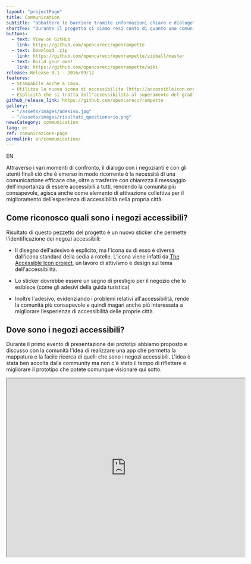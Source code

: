 ```yaml
---
layout: "projectPage"
title: Communication
subtitle: "abbattere le barriere tramite informazioni chiare e dialogo"
shortTex: "Durante il progetto ci siamo resi conto di quanto una comunicazione efficace sia fondamentale per creare il necessario dialogo tra la figura di dioniso ed il commerciante. Il tema della comunicazione ha affrontato i seguenti interrogativi: Come riconosco quali sono i negozi accessibili? Dove sono i negozi accessibili?"
buttons:
  - text: View on GitHub
    link: https://github.com/opencarecc/openrampette
  - text: Download .zip
    link: https://github.com/opencarecc/openrampette/zipball/master
  - text: Build your own!
    link: https://github.com/opencarecc/openrampette/wiki
release: Release 0.1 - 2016/09/12
features:
  - Stampabile anche a casa.
  - Utilizza la nuova icona di accessibilita (http://accessibleicon.org/)
  - Esplicità che si tratta dell'accessibilità al superamento del gradino tramite rampa temporanea.
github_release_link: https://github.com/opencarecc/rampette
gallery:
  - "/assets/images/adesivo.jpg"
  - "/assets/images/risultati_questionario.png"
newsCategory: communication
lang: en
ref: comunicazione-page
permalink: en/communication/
---
```

EN

Attraverso i vari momenti di confronto, il dialogo con i negozianti e con gli utenti finali ciò che è emerso in modo ricorrente è la necessità di una comunicazione efficace che, oltre a trasferire con chiarezza il messaggio dell'importanza di essere accessibili a tutti, rendendo la comunità più consapevole, agisca anche come elemento di attivazione collettiva per il miglioramento dell’esperienza di accessibilità nella propria città.

## Come riconosco quali sono i negozi accessibili?
Risultato di questo pezzetto del progetto è un nuovo sticker che permette l'identificazione dei negozi accessibili:

- Il disegno dell'adesivo è esplicito, ma l'icona su di esso è diversa dall’icona standard della sedia a rotelle. L’icona viene infatti da [The Accessible Icon project](http://accessibleicon.org/), un lavoro di attivismo e design sul tema dell'accessibilità.

- Lo sticker dovrebbe essere un segno di prestigio per il negozio che lo esibisce (come gli adesivi della guida turistica)

- Inoltre l'adesivo, evidenziando i problemi relativi all'accessibilità, rende la comunità più consapevole e quindi magari anche più interessata a migliorare l’esperienza di accessibilità delle proprie città.

## Dove sono i negozi accessibili?
Durante il primo evento di presentazione dei prototipi abbiamo proposto e discusso con la comunità l'idea di realizzare una app che permetta la mappatura e la facile ricerca di quelli che sono i negozi accessibili.
L'idea è stata ben accolta dalla community ma non c'è stato il tempo di riflettere e migliorare il prototipo che potete comunque visionare qui sotto.

<iframe src="https://drive.google.com/file/d/0B2Qw-X5Jj_X_WGZpTEE2X3N6X3c/preview" width="640" height="480"></iframe>
